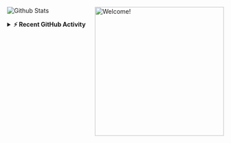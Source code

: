 <div>
<p><img align="right" src="https://c.tenor.com/mGgWY8RkgYMAAAAC/hello-world.gif" alt="Welcome!" width="300"/><p>
<p>&nbsp;
<img align="left" src="https://github-readme-stats.vercel.app/api?username=AswathiGR&include_all_commits=true&count_private=true&show_icons=true&line_height=20&title_color=7A7ADB&icon_color=2234AE&text_color=D3D3D3&bg_color=0,000000,130F40" alt="Github Stats">
</div>
<div>
<details>
  <summary><b>⚡ Recent GitHub Activity</b></summary>
  <br/>
   <a href="https://github.com/AswathiGR"><img alt="Aswathi's Activity Graph" src="https://activity-graph.herokuapp.com/graph?username=AswathiGR&custom_title=Contribution%20Graph&theme=react-dark" /></a>
  <br/>

</details>
</div>

